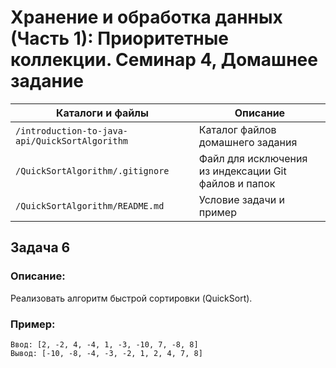 # Хранение и обработка данных (Часть 1): Приоритетные коллекции. Семинар 4, Домашнее задание

Каталоги и файлы                               | Описание
-----------------------------------------------|-------------------------------------------------------
`/introduction-to-java-api/QuickSortAlgorithm` | Каталог файлов домашнего задания
`/QuickSortAlgorithm/.gitignore`               | Файл для исключения из индексации Git файлов и папок
`/QuickSortAlgorithm/README.md`                | Условие задачи и пример

## Задача 6

### Описание:

Реализовать алгоритм быстрой сортировки (QuickSort).

### Пример:

```
Ввод: [2, -2, 4, -4, 1, -3, -10, 7, -8, 8]
Вывод: [-10, -8, -4, -3, -2, 1, 2, 4, 7, 8]
